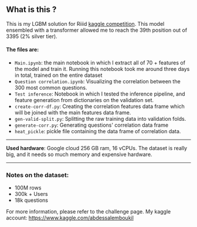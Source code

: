 
## What is this ?
This is my LGBM solution for Riiid [kaggle competition](https://www.kaggle.com/c/riiid-test-answer-prediction). This model ensembled with a transformer allowed me to reach the 39th position out of 3395 (2% silver tier).


#### The files are:
- `Main.ipynb`: the main notebook in which I extract all of 70 + features of the model and train it. Running this notebook took me around three days in total, trained on the entire dataset
- `Question correlation.ipynb`: Visualizing the correlation between the 300 most common questions.
- `Test inference`: Notebook in which I tested the inference pipeline, and feature generation from dictionaries on the validation set.
- `create-corr-df.py`: Creating the correlation features data frame which will be joined with the main features data frame.
- `gen-valid-split.py`: Splitting the raw training data into validation folds.
- `generate-corr.py`: Generating questions' correlation data frame
- `heat_pickle`: pickle file containing the data frame of correlation data.

----
**Used hardware**: Google cloud 256 GB ram, 16 vCPUs. The dataset is really big, and it needs so much memory and expensive hardware.

----
###   Notes on the dataset:
- 100M rows 
- 300k + Users
- 18k questions

For more information, please refer to the challenge page.
My kaggle account: https://www.kaggle.com/abdessalemboukil
